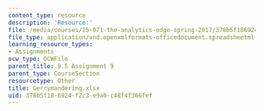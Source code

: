 ```yaml
---
content_type: resource
description: 'Resource:'
file: /media/courses/15-071-the-analytics-edge-spring-2017/378b5f186924f2c3e9a0c48f4f366fef_Gerrymandering.xlsx
file_type: application/vnd.openxmlformats-officedocument.spreadsheetml.sheet
learning_resource_types:
- Assignments
ocw_type: OCWFile
parent_title: 9.5 Assignment 9
parent_type: CourseSection
resourcetype: Other
title: Gerrymandering.xlsx
uid: 378b5f18-6924-f2c3-e9a0-c48f4f366fef
---
```

